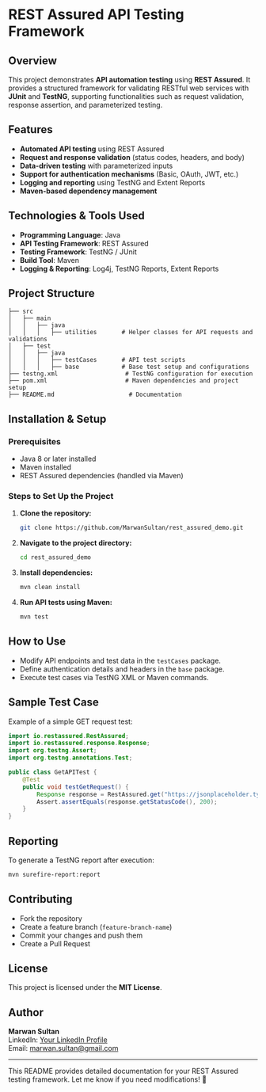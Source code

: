 # REST Assured API Testing Framework

## Overview
This project demonstrates **API automation testing** using **REST Assured**. It provides a structured framework for validating RESTful web services with **JUnit** and **TestNG**, supporting functionalities such as request validation, response assertion, and parameterized testing.

## Features
- **Automated API testing** using REST Assured
- **Request and response validation** (status codes, headers, and body)
- **Data-driven testing** with parameterized inputs
- **Support for authentication mechanisms** (Basic, OAuth, JWT, etc.)
- **Logging and reporting** using TestNG and Extent Reports
- **Maven-based dependency management**

## Technologies & Tools Used
- **Programming Language**: Java
- **API Testing Framework**: REST Assured
- **Testing Framework**: TestNG / JUnit
- **Build Tool**: Maven
- **Logging & Reporting**: Log4j, TestNG Reports, Extent Reports

## Project Structure
```
├── src
│   ├── main
│   │   ├── java
│   │   │   ├── utilities       # Helper classes for API requests and validations
│   ├── test
│   │   ├── java
│   │   │   ├── testCases       # API test scripts
│   │   │   ├── base            # Base test setup and configurations
├── testng.xml                   # TestNG configuration for execution
├── pom.xml                      # Maven dependencies and project setup
├── README.md                     # Documentation
```

## Installation & Setup
### Prerequisites
- Java 8 or later installed
- Maven installed
- REST Assured dependencies (handled via Maven)

### Steps to Set Up the Project
1. **Clone the repository:**
   ```sh
   git clone https://github.com/MarwanSultan/rest_assured_demo.git
   ```
2. **Navigate to the project directory:**
   ```sh
   cd rest_assured_demo
   ```
3. **Install dependencies:**
   ```sh
   mvn clean install
   ```
4. **Run API tests using Maven:**
   ```sh
   mvn test
   ```

## How to Use
- Modify API endpoints and test data in the `testCases` package.
- Define authentication details and headers in the `base` package.
- Execute test cases via TestNG XML or Maven commands.

## Sample Test Case
Example of a simple GET request test:
```java
import io.restassured.RestAssured;
import io.restassured.response.Response;
import org.testng.Assert;
import org.testng.annotations.Test;

public class GetAPITest {
    @Test
    public void testGetRequest() {
        Response response = RestAssured.get("https://jsonplaceholder.typicode.com/posts/1");
        Assert.assertEquals(response.getStatusCode(), 200);
    }
}
```

## Reporting
To generate a TestNG report after execution:
```sh
mvn surefire-report:report
```

## Contributing
- Fork the repository
- Create a feature branch (`feature-branch-name`)
- Commit your changes and push them
- Create a Pull Request

## License
This project is licensed under the **MIT License**.

## Author
**Marwan Sultan**  
LinkedIn: [Your LinkedIn Profile](https://www.linkedin.com/in/marwansultan/)  
Email: marwan.sultan@gmail.com  

---

This README provides detailed documentation for your REST Assured testing framework. Let me know if you need modifications! 🚀
